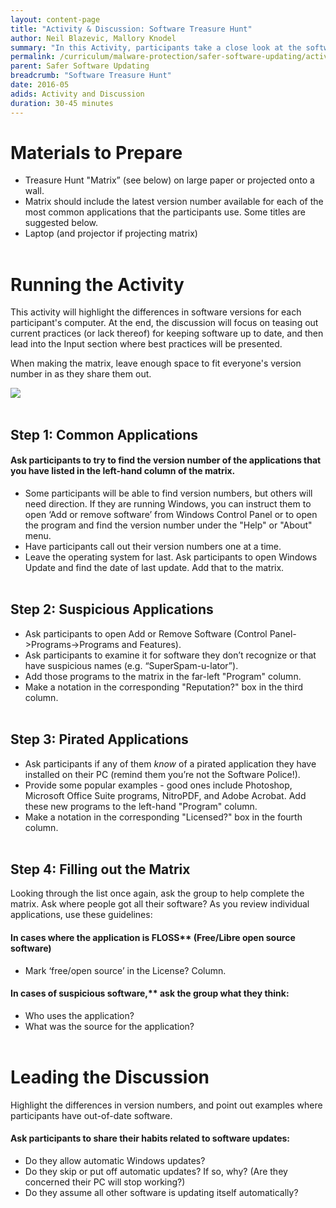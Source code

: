 ```yaml
---
layout: content-page
title: "Activity & Discussion: Software Treasure Hunt"
author: Neil Blazevic, Mallory Knodel
summary: "In this Activity, participants take a close look at the software on their computer and answer key questions regarding each application’s safety and status. This then leads into a Discussion about key habits for safer management of existing software, and for downloading new software."
permalink: /curriculum/malware-protection/safer-software-updating/activity-discussion/software-treasure-hunt/
parent: Safer Software Updating
breadcrumb: "Software Treasure Hunt"
date: 2016-05
adids: Activity and Discussion
duration: 30-45 minutes
---
```

# Materials to Prepare
  - Treasure Hunt "Matrix” (see below) on large paper or projected onto a wall.
  - Matrix should include the latest version number available for each of the most common applications that the participants use. Some titles are suggested below.
  - Laptop (and projector if projecting matrix)
<br><br>

# Running the Activity
This activity will highlight the differences in software versions for each participant's computer. At the end, the discussion will focus on teasing out current practices (or lack thereof) for keeping software up to date, and then lead into the Input section where best practices will be presented.

When making the matrix, leave enough space to fit everyone's version number in as they share them out.

<img src="/level-up/assets/images/software-treasure-hunt-matrix.PNG">
<br><br>

## Step 1: Common Applications

#### Ask participants to try to find the version number of the applications that you have listed in the left-hand column of the matrix.
  - Some participants will be able to find version numbers, but others will need direction. If they are running Windows, you can instruct them to open ‘Add or remove software’ from Windows Control Panel or to open the program and find the version number under the "Help" or "About" menu.
  - Have participants call out their version numbers one at a time.
  - Leave the operating system for last. Ask participants to open Windows Update and find the date of last update. Add that to the matrix.
<br><br>

## Step 2: Suspicious Applications
  - Ask participants to open Add or Remove Software (Control Panel->Programs->Programs and Features).
  - Ask participants to examine it for software they don’t recognize or that have suspicious names (e.g. “SuperSpam-u-lator”).
  - Add those programs to the matrix in the far-left "Program" column.
  - Make a notation in the corresponding "Reputation?" box in the third column.
<br><br>

## Step 3: Pirated Applications
  - Ask participants if any of them *know* of a pirated application they have installed on their PC (remind them you’re not the Software Police!).
  - Provide some popular examples - good ones include Photoshop, Microsoft Office Suite programs, NitroPDF, and Adobe Acrobat. Add these new programs to the left-hand "Program" column.
  - Make a notation in the corresponding "Licensed?" box in the fourth column.
<br><br>

## Step 4: Filling out the Matrix
Looking through the list once again, ask the group to help complete the matrix. Ask where people got all their software? As you review individual applications, use these guidelines:

#### In cases where the application is FLOSS** (Free/Libre open source software)
  - Mark ‘free/open source’ in the License? Column.

#### In cases of suspicious software,** ask the group what they think:
  - Who uses the application?
  - What was the source for the application?
<br><br>

# Leading the Discussion
Highlight the differences in version numbers, and point out examples where participants have out-of-date software.

#### Ask participants to share their habits related to software updates:
  - Do they allow automatic Windows updates?
  - Do they skip or put off automatic updates? If so, why? (Are they concerned their PC will stop working?)
  - Do they assume all other software is updating itself automatically?
<br><br>

